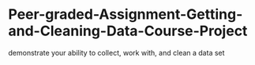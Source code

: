 # Peer-graded-Assignment-Getting-and-Cleaning-Data-Course-Project
demonstrate your ability to collect, work with, and clean a data set
